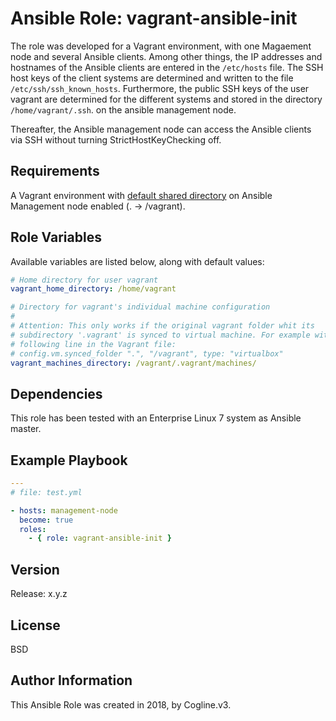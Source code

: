 # Ansible Role: vagrant-ansible-init

The role was developed for a Vagrant environment, with one Magaement node and several Ansible clients. Among other things, the IP addresses and hostnames of the Ansible clients are entered in the `/etc/hosts` file. The SSH host keys of the client systems are determined and written to the file `/etc/ssh/ssh_known_hosts`. Furthermore, the public SSH keys of the user vagrant are determined for the different systems and stored in the directory `/home/vagrant/.ssh`. on the ansible management node.

Thereafter, the Ansible management node can access the Ansible clients via SSH without turning StrictHostKeyChecking off.

## Requirements

A Vagrant environment with [default shared directory](https://www.vagrantup.com/docs/provisioning/ansible_local.html) on Ansible Management node enabled (. → /vagrant).

## Role Variables

Available variables are listed below, along with default values:

```yml
# Home directory for user vagrant
vagrant_home_directory: /home/vagrant

# Directory for vagrant's individual machine configuration
#
# Attention: This only works if the original vagrant folder whit its
# subdirectory '.vagrant' is synced to virtual machine. For example with the
# following line in the Vagrant file:
# config.vm.synced_folder ".", "/vagrant", type: "virtualbox" 
vagrant_machines_directory: /vagrant/.vagrant/machines/
```

## Dependencies

This role has been tested with an Enterprise Linux 7 system as Ansible master.

## Example Playbook

```yml
---
# file: test.yml

- hosts: management-node
  become: true
  roles:
    - { role: vagrant-ansible-init }

```

## Version

Release: x.y.z

## License

BSD

## Author Information

This Ansible Role was created in 2018, by Cogline.v3.
